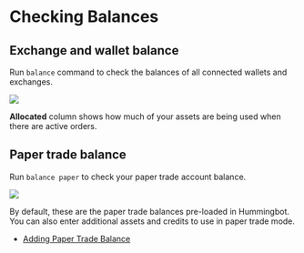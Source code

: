 # Checking Balances

## Exchange and wallet balance

Run `balance` command to check the balances of all connected wallets and exchanges.

![](/assets/img/balance-command.png)

**Allocated** column shows how much of your assets are being used when there are active orders.

## Paper trade balance

Run `balance paper` to check your paper trade account balance.

![](/assets/img/balance-paper.png)

By default, these are the paper trade balances pre-loaded in Hummingbot. You can also enter additional assets and credits to use in paper trade mode.

- [Adding Paper Trade Balance](/features/paper-trade)
